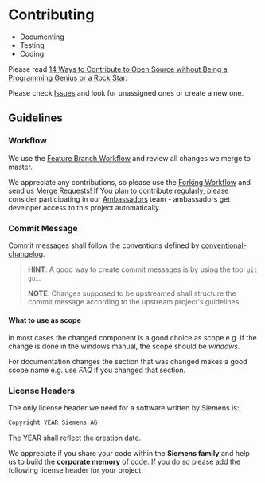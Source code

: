 # Contributing

* Documenting
* Testing
* Coding

Please read [14 Ways to Contribute to Open Source without Being a Programming Genius or a Rock Star](https://smartbear.com/blog/test-and-monitor/14-ways-to-contribute-to-open-source-without-being/ ).

Please check [Issues](https://code.siemens.com/siemens/code/-/issues) and look for
unassigned ones or create a new one.


## Guidelines

### Workflow

We use the
[Feature Branch Workflow](https://www.atlassian.com/git/tutorials/comparing-workflows/feature-branch-workflow)
and review all changes we merge to master.

We appreciate any contributions, so please use the [Forking Workflow](https://www.atlassian.com/git/tutorials/comparing-workflows/forking-workflow)
and send us [Merge Requests](https://code.siemens.com/help/user/project/merge_requests/index.md)!
If You plan to contribute regularly, please consider participating in our
[Ambassadors](https://code.siemens.io/docs/_ambassadors/) team - ambassadors get developer access to
this project automatically.

### Commit Message

Commit messages shall follow the conventions defined by [conventional-changelog](https://wiki.siemens.com/display/en/Conventional+Changelog).

> **HINT**: A good way to create commit messages is by using the tool `git gui`.
>
> **NOTE**: Changes supposed to be upstreamed shall structure the commit message
> according to the upstream project's guidelines.

#### What to use as scope

In most cases the changed component is a good choice as scope
e.g. if the change is done in the windows manual, the scope should be *windows*.

For documentation changes the section that was changed makes a good scope name
e.g. use *FAQ* if you changed that section.

### License Headers

The only license header we need for a software written by Siemens is:

```txt
Copyright YEAR Siemens AG
```

The YEAR shall reflect the creation date.

We appreciate if you share your code within the **Siemens family** and help us to
build the **corporate memory** of code. If you do so please add the following
license header for your project:


